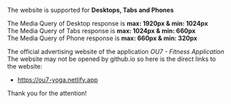 The website is supported for <strong>Desktops, Tabs and Phones</strong>

The Media Query of Desktop response is <strong>max: 1920px & min: 1024px</strong><br>
The Media Query of Tabs response is <strong>max: 1024px & min: 660px</strong><br>
The Media Query of Phone response is <strong>max: 660px & min: 320px</strong><br>

The official advertising website of the application *OU7 - Fitness Application*
The website may not be opened by github.io so here is the direct links to the website:
- https://ou7-yoga.netlify.app

Thank you for the attention!
